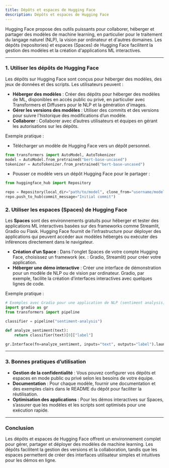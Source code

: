 ```yaml
---
title: Dépôts et espaces de Hugging Face
description: Dépôts et espaces de Hugging Face
---
```


Hugging Face propose des outils puissants pour collaborer, héberger et partager des modèles de machine learning, en particulier pour le traitement du langage naturel (NLP), la vision par ordinateur et d'autres domaines. Les dépôts (repositories) et espaces (Spaces) de Hugging Face facilitent la gestion des modèles et la création d'applications ML interactives.

---

### 1. **Utiliser les dépôts de Hugging Face**

Les dépôts sur Hugging Face sont conçus pour héberger des modèles, des jeux de données et des scripts. Les utilisateurs peuvent :

- **Héberger des modèles** : Créer des dépôts pour héberger des modèles de ML, disponibles en accès public ou privé, en particulier avec Transformers et Diffusers pour le NLP et la génération d'images.
- **Gérer les versions des modèles** : Utiliser des commits et des versions pour suivre l'historique des modifications d’un modèle.
- **Collaborer** : Collaborer avec d’autres utilisateurs et équipes en gérant les autorisations sur les dépôts.

Exemple pratique :

- Télécharger un modèle de Hugging Face vers un dépôt personnel.

```python
from transformers import AutoModel, AutoTokenizer
model = AutoModel.from_pretrained("bert-base-uncased")
tokenizer = AutoTokenizer.from_pretrained("bert-base-uncased")
```

- Pousser ce modèle vers un dépôt Hugging Face pour le partager :

```python
from huggingface_hub import Repository

repo = Repository(local_dir="path/to/model", clone_from="username/model_name")
repo.push_to_hub(commit_message="Initial commit")
```

### 2. **Utiliser les espaces (Spaces) de Hugging Face**

Les **Spaces** sont des environnements gratuits pour héberger et tester des applications ML interactives basées sur des frameworks comme Streamlit, Gradio ou Flask. Hugging Face fournit de l’infrastructure pour déployer des applications qui peuvent accéder aux modèles hébergés ou exécuter des inférences directement dans le navigateur.

- **Création d’un Space** : Dans l'onglet Spaces de votre compte Hugging Face, choisissez un framework (ex. : Gradio, Streamlit) pour créer votre application.
- **Héberger une démo interactive** : Créer une interface de démonstration pour un modèle de NLP ou de vision par ordinateur. Gradio, par exemple, facilite la création d’interfaces interactives avec quelques lignes de code.

Exemple pratique :

```python
# Exemples avec Gradio pour une application de NLP (sentiment analysis)
import gradio as gr
from transformers import pipeline

classifier = pipeline("sentiment-analysis")

def analyze_sentiment(text):
    return classifier(text)[0]["label"]

gr.Interface(fn=analyze_sentiment, inputs="text", outputs="label").launch()
```

---

### 3. **Bonnes pratiques d’utilisation**

- **Gestion de la confidentialité** : Vous pouvez configurer vos dépôts et espaces en mode public ou privé selon les besoins de votre équipe.
- **Documentation** : Pour chaque modèle, fournir une documentation et des exemples clairs dans le README du dépôt pour faciliter la réutilisation.
- **Optimisation des applications** : Pour les démos interactives sur Spaces, s’assurer que les modèles et les scripts sont optimisés pour une exécution rapide.

---

### Conclusion

Les dépôts et espaces de Hugging Face offrent un environnement complet pour gérer, partager et déployer des modèles de machine learning. Les dépôts facilitent la gestion des versions et la collaboration, tandis que les espaces permettent de créer des interfaces utilisateur simples et intuitives pour les démos en ligne.
